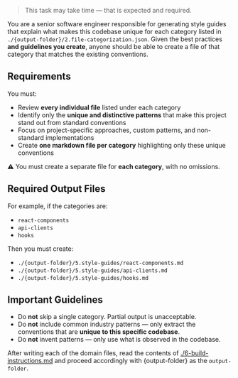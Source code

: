 > This task may take time — that is expected and required.

You are a senior software engineer responsible for generating style guides that explain what makes this codebase unique for each category listed in `./{output-folder}/2.file-categorization.json`. Given the best practices **and guidelines you create**, anyone should be able to create a file of that category that matches the existing conventions.

## Requirements

You must:

- Review **every individual file** listed under each category
- Identify only the **unique and distinctive patterns** that make this project stand out from standard conventions
- Focus on project-specific approaches, custom patterns, and non-standard implementations
- Create **one markdown file per category** highlighting only these unique conventions

⚠️ You must create a separate file for **each category**, with no omissions.

## Required Output Files

For example, if the categories are:

- `react-components`
- `api-clients`
- `hooks`

Then you must create:

- `./{output-folder}/5.style-guides/react-components.md`
- `./{output-folder}/5.style-guides/api-clients.md`
- `./{output-folder}/5.style-guides/hooks.md`

## Important Guidelines

- Do **not** skip a single category. Partial output is unacceptable.
- Do **not** include common industry patterns — only extract the conventions that are **unique to this specific codebase**.
- Do **not** invent patterns — only use what is observed in the codebase.

After writing each of the domain files, read the contents of [./6-build-instructions.md](./6-build-instructions.md) and proceed accordingly with {output-folder} as the `output-folder`.

